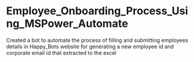 # Employee_Onboarding_Process_Using_MSPower_Automate
Created a bot to automate the process of filling and submitting employees details in Happy_Bots website for generating  a new employee id and corporate email id that extracted to the excel

